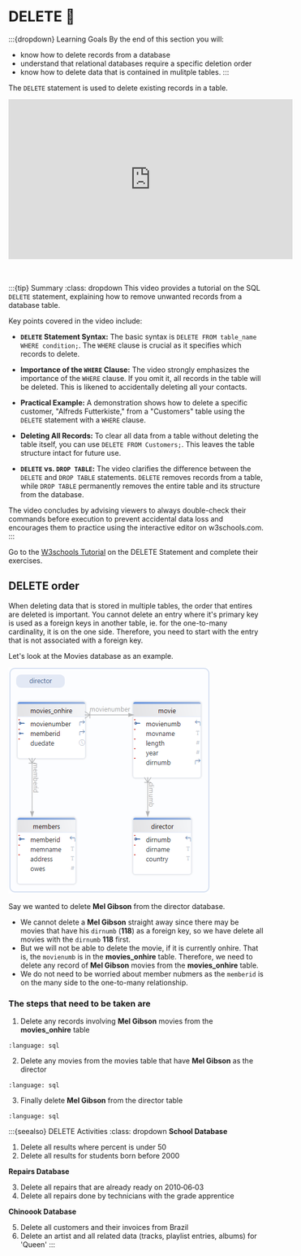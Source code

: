 # DELETE 📝

:::{dropdown} Learning Goals
By the end of this section you will:
- know how to delete records from a database
- understand that relational databases require a specific deletion order
- know how to delete data that is contained in mulitple tables.
:::

The `DELETE` statement is used to delete existing records in a table.

<iframe width="560" height="315" src="https://www.youtube-nocookie.com/embed/s7ehCYyEmVw?si=qGTF0FEmkkDjh8IF" title="YouTube video player" frameborder="0" allow="accelerometer; autoplay; clipboard-write; encrypted-media; gyroscope; picture-in-picture; web-share" referrerpolicy="strict-origin-when-cross-origin" allowfullscreen></iframe><p>&nbsp;</p>

:::{tip} Summary
:class: dropdown
This video provides a tutorial on the SQL `DELETE` statement, explaining how to remove unwanted records from a database table. 

Key points covered in the video include: 

- **`DELETE` Statement Syntax:** The basic syntax is `DELETE FROM table_name WHERE condition;`. The `WHERE` clause is crucial as it specifies which records to delete.

- **Importance of the `WHERE` Clause:** The video strongly emphasizes the importance of the `WHERE` clause. If you omit it, all records in the table will be deleted. This is likened to accidentally deleting all your contacts. 

- **Practical Example:** A demonstration shows how to delete a specific customer, "Alfreds Futterkiste," from a "Customers" table using the `DELETE` statement with a `WHERE` clause. 

- **Deleting All Records:** To clear all data from a table without deleting the table itself, you can use `DELETE FROM Customers;`. This leaves the table structure intact for future use.

- **`DELETE` vs. `DROP TABLE`:** The video clarifies the difference between the `DELETE` and `DROP TABLE` statements. `DELETE` removes records from a table, while `DROP TABLE` permanently removes the entire table and its structure from the database.

The video concludes by advising viewers to always double-check their commands before execution to prevent accidental data loss and encourages them to practice using the interactive editor on w3schools.com.
:::

Go to the [W3schools Tutorial](https://www.w3schools.com/sql/sql_delete.asp) on the DELETE Statement and complete their exercises.

## DELETE order

When deleting data that is stored in multiple tables, the order that entires are deleted is important. You cannot delete an entry where it's primary key is used as a foreign keys in another table, ie. for the one-to-many cardinality, it is on the one side. Therefore, you need to start with the entry that is not associated with a foreign key.

Let's look at the Movies database as an example. 

![movie erd](./assets/moives.png)

Say we wanted to delete **Mel Gibson** from the director database.

- We cannot delete a **Mel Gibson** straight away since there may be movies that have his `dirnumb` (**118**) as a foreign key, so we have delete all movies with the `dirnumb` **118** first.
- But we will not be able to delete the movie, if it is currently onhire. That is, the `movienumb` is in the **movies_onhire** table. Therefore, we need to delete any record of **Mel Gibson** movies from the **movies_onhire** table. 
- We do not need to be worried about member nubmers as the `memberid` is on the many side to the one-to-many relationship.

### The steps that need to be taken are

1. Delete any records involving **Mel Gibson** movies from the **movies_onhire** table

```{literalinclude} ./assets/delete_example_step_1.sql
:language: sql
```

2. Delete any movies from the movies table that have **Mel Gibson** as the director

```{literalinclude} ./assets/delete_example_step_2.sql
:language: sql
```

3. Finally delete **Mel Gibson** from the director table

```{literalinclude} ./assets/delete_example_step_3.sql
:language: sql
```

:::{seealso} DELETE Activities
:class: dropdown
**School Database**

1. Delete all results where percent is under 50
2. Delete all results for students born before 2000

**Repairs Database**

3. Delete all repairs that are already ready on 2010‑06‑03
4. Delete all repairs done by technicians with the grade apprentice

**Chinoook Database**

5. Delete all customers and their invoices from Brazil
6. Delete an artist and all related data (tracks, playlist entries, albums) for 'Queen'
:::